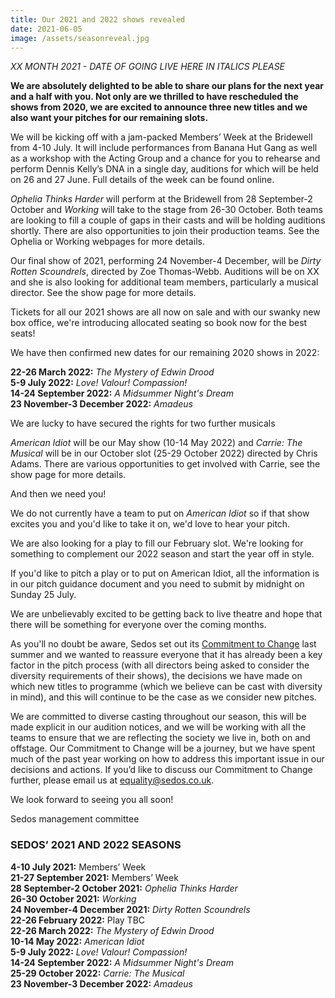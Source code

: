 ```yaml
---
title: Our 2021 and 2022 shows revealed
date: 2021-06-05
image: /assets/seasonreveal.jpg
---
```

*XX MONTH 2021 - DATE OF GOING LIVE HERE IN ITALICS PLEASE*

**We are absolutely delighted to be able to share our plans for the next year and a half with you. Not only are we thrilled to have rescheduled the shows from 2020, we are excited to announce three new titles and we also want your pitches for our remaining slots.** 

We will be kicking off with a jam-packed Members’ Week at the Bridewell from 4-10 July. It will include performances from Banana Hut Gang as well as a workshop with the Acting Group and a chance for you to rehearse and perform Dennis Kelly’s DNA in a single day, auditions for which will be held on 26 and 27 June. Full details of the week can be found online. 

*Ophelia Thinks Harder* will perform at the Bridewell from 28 September-2 October and *Working* will take to the stage from 26-30 October. Both teams are looking to fill a couple of gaps in their casts and will be holding auditions shortly. There are also opportunities to join their production teams. See the Ophelia or Working webpages for more details.

Our final show of 2021, performing 24 November-4 December, will be *Dirty Rotten Scoundrels*, directed by Zoe Thomas-Webb. Auditions will be on XX and she is also looking for additional team members, particularly a musical director. See the show page for more details. 

Tickets for all our 2021 shows are all now on sale and with our swanky new box office, we're introducing allocated seating so book now for the best seats!

We have then confirmed new dates for our remaining 2020 shows in 2022: 

**22-26 March 2022:** *The Mystery of Edwin Drood*\
**5-9 July 2022:** *Love! Valour! Compassion!*\
**14-24 September 2022:** *A Midsummer Night's Dream* \
**23 November-3 December 2022:** *Amadeus*

We are lucky to have secured the rights for two further musicals

*American Idiot* will be our May show (10-14 May 2022) and *Carrie: The Musical* will be in our October slot (25-29 October 2022) directed by Chris Adams. There are various opportunities to get involved with Carrie, see the show page for more details. 

And then we need you!

We do not currently have a team to put on *American Idiot* so if that show excites you and you'd like to take it on, we'd love to hear your pitch. 

We are also looking for a play to fill our February slot. We're looking for something to complement our 2022 season and start the year off in style.

If you'd like to pitch a play or to put on American Idiot, all the information is in our pitch guidance document and you need to submit by midnight on Sunday 25 July. 

We are unbelievably excited to be getting back to live theatre and hope that there will be something for everyone over the coming months. 

As you'll no doubt be aware, Sedos set out its [Commitment to Change](https://sedos.co.uk/news/2020-06-17-black-lives-matter---taking-action) last summer and we wanted to reassure everyone that it has already been a key factor in the pitch process (with all directors being asked to consider the diversity requirements of their shows), the decisions we have made on which new titles to programme (which we believe can be cast with diversity in mind), and this will continue to be the case as we consider new pitches. 

We are committed to diverse casting throughout our season, this will be made explicit in our audition notices, and we will be working with all the teams to ensure that we are reflecting the society we live in, both on and offstage. Our Commitment to Change will be a journey, but we have spent much of the past year working on how to address this important issue in our decisions and actions. If you’d like to discuss our Commitment to Change further, please email us at [equality@sedos.co.uk](mailto:equality@sedos.co.uk). 

We look forward to seeing you all soon!

Sedos management committee

### **SEDOS’ 2021 AND 2022 SEASONS**

**4-10 July 2021:** Members’ Week\
**21-27 September 2021:** Members’ Week\
**28 September-2 October 2021:** *Ophelia Thinks Harder*\
**26-30 October 2021:** *Working*\
**24 November-4 December 2021:** *Dirty Rotten Scoundrels*\
**22-26 February 2022:** Play TBC\
**22-26 March 2022:** *The Mystery of Edwin Drood*\
**10-14 May 2022:** *American Idiot*\
**5-9 July 2022:** *Love! Valour! Compassion!*\
**14-24 September 2022:** *A Midsummer Night's Dream* \
**25-29 October 2022:** *Carrie: The Musical*\
**23 November-3 December 2022:** *Amadeus*